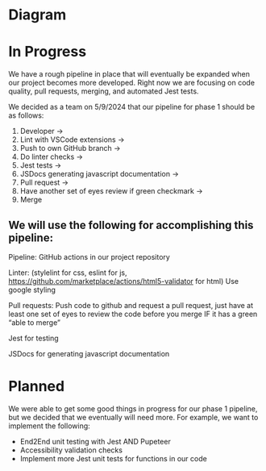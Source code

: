 # Diagram

<insert diagram here>

# In Progress

We have a rough pipeline in place that will eventually be expanded when our project becomes more developed. Right now we are focusing on code quality, pull requests, merging, and automated Jest tests.

We decided as a team on 5/9/2024 that our pipeline for phase 1 should be as follows:

1. Developer ->
2. Lint with VSCode extensions ->
3. Push to own GitHub branch ->
4. Do linter checks ->
5. Jest tests ->
6. JSDocs generating javascript documentation ->
7. Pull request ->
8. Have another set of eyes review if green checkmark ->
9. Merge

## We will use the following for accomplishing this pipeline:

Pipeline: GitHub actions in our project repository

Linter: (stylelint for css, eslint for js, https://github.com/marketplace/actions/html5-validator for html)
Use google styling

Pull requests: Push code to github and request a pull request, just have at least one set of eyes to review the code before you merge IF it has a green “able to merge”

Jest for testing 

JSDocs for generating javascript documentation


# Planned

We were able to get some good things in progress for our phase 1 pipeline, but we decided that we eventually will need more. For example, we want to implement the following:

- End2End unit testing with Jest AND Pupeteer
- Accessibility validation checks
- Implement more Jest unit tests for functions in our code
